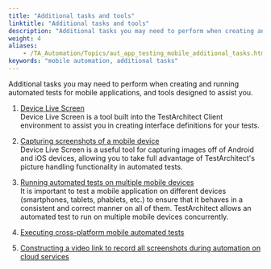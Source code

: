 ```yaml
--- 
title: "Additional tasks and tools"
linktitle: "Additional tasks and tools"
description: "Additional tasks you may need to perform when creating and running automated tests for mobile applications, and tools designed to assist you."
weight: 4
aliases: 
    - /TA_Automation/Topics/aut_app_testing_mobile_additional_tasks.html
keywords: "mobile automation, additional tasks"
---
```


Additional tasks you may need to perform when creating and running automated tests for mobile applications, and tools designed to assist you.

1.  [Device Live Screen](/TA_Help/Topics/ug_DLS.html)  
Device Live Screen is a tool built into the TestArchitect Client environment to assist you in creating interface definitions for your tests.
2.  [Capturing screenshots of a mobile device](/TA_Help/Topics/ug_capturing_mobile_screenshot.html)  
Device Live Screen is a useful tool for capturing images off of Android and iOS devices, allowing you to take full advantage of TestArchitect's picture handling functionality in automated tests.
3.  [Running automated tests on multiple mobile devices](/TA_Automation/Topics/aut_app_testing_mobile_running_tests_multiple_devices.html)  
It is important to test a mobile application on different devices \(smartphones, tablets, phablets, etc.\) to ensure that it behaves in a consistent and correct manner on all of them. TestArchitect allows an automated test to run on multiple mobile devices concurrently.
4.  [Executing cross-platform mobile automated tests](/TA_Automation/Topics/Mobile_automation_FAQ_variations_cross_platform.html)  

5.  [Constructing a video link to record all screenshots during automation on cloud services](/TA_FAQ/Topics/faq.howto.screenshot_recording_mobile_cloud.html)  




